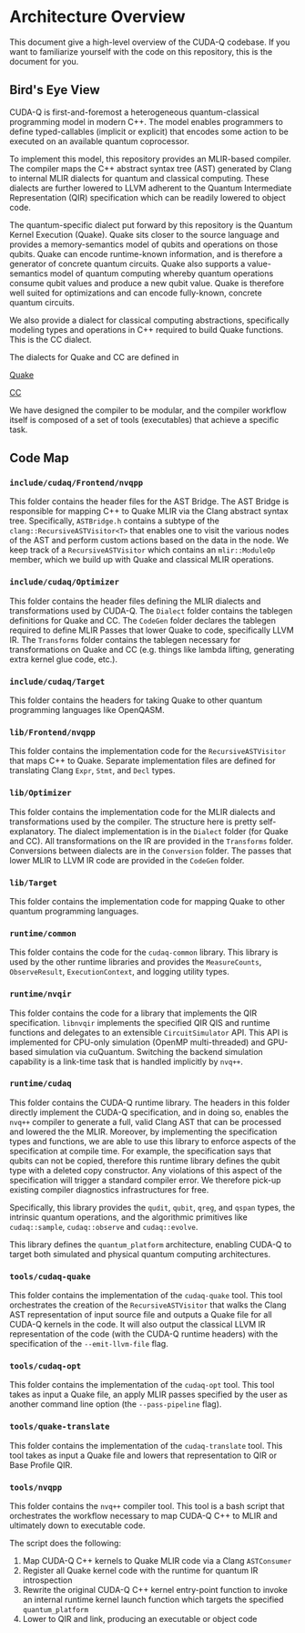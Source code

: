# Architecture Overview

This document give a high-level overview of the CUDA-Q codebase. If you want to
familiarize yourself with the code on this repository, this is the document for
you.

## Bird's Eye View

CUDA-Q is first-and-foremost a heterogeneous quantum-classical programming model
in modern C++. The model enables programmers to define typed-callables (implicit
or explicit) that encodes some action to be executed on an available quantum
coprocessor.

To implement this model, this repository provides an MLIR-based compiler. The
compiler maps the C++ abstract syntax tree (AST) generated by Clang to internal
MLIR dialects for quantum and classical computing. These dialects are further
lowered to LLVM adherent to the Quantum Intermediate Representation (QIR)
specification which can be readily lowered to object code.

The quantum-specific dialect put forward by this repository is the Quantum
Kernel Execution (Quake). Quake sits closer to the source language and provides
a memory-semantics model of qubits and operations on those qubits. Quake can
encode runtime-known information, and is therefore a generator of concrete
quantum circuits. Quake also supports a value-semantics model of quantum
computing whereby quantum operations consume qubit values and produce a new
qubit value. Quake is therefore well suited for optimizations and can encode
fully-known, concrete quantum circuits.

We also provide a dialect for classical computing abstractions, specifically
modeling types and operations in C++ required to build Quake functions. This is
the CC dialect.

The dialects for Quake and CC are defined in

[Quake](https://github.com/NVIDIA/cuda-quantum/blob/main/include/cudaq/Optimizer/Dialect/Quake/QuakeOps.td)

[CC](https://github.com/NVIDIA/cuda-quantum/blob/main/include/cudaq/Optimizer/Dialect/CC/CCOps.td)

We have designed the compiler to be modular, and the compiler workflow itself is
composed of a set of tools (executables) that achieve a specific task.

## Code Map

### `include/cudaq/Frontend/nvqpp`

This folder contains the header files for the AST Bridge. The AST Bridge is
responsible for mapping C++ to Quake MLIR via the Clang abstract syntax tree.
Specifically, `ASTBridge.h` contains a subtype of the
`clang::RecursiveASTVisitor<T>` that enables one to visit the various nodes of
the AST and perform custom actions based on the data in the node. We keep track
of a `RecursiveASTVisitor` which contains an `mlir::ModuleOp` member, which we
build up with Quake and classical MLIR operations.

### `include/cudaq/Optimizer`

This folder contains the header files defining the MLIR dialects and
transformations used by CUDA-Q. The `Dialect` folder contains the tablegen
definitions for Quake and CC. The `CodeGen` folder declares the tablegen
required to define MLIR Passes that lower Quake to code, specifically LLVM IR.
The `Transforms` folder contains the tablegen necessary for transformations on
Quake and CC (e.g. things like lambda lifting, generating extra kernel glue
code, etc.).

### `include/cudaq/Target`

This folder contains the headers for taking Quake to other quantum programming
languages like OpenQASM.

### `lib/Frontend/nvqpp`

This folder contains the implementation code for the `RecursiveASTVisitor` that
maps C++ to Quake. Separate implementation files are defined for translating
Clang `Expr`, `Stmt`, and `Decl` types.

### `lib/Optimizer`

This folder contains the implementation code for the MLIR dialects and
transformations used by the compiler. The structure here is pretty
self-explanatory. The dialect implementation is in the `Dialect` folder (for
Quake and CC). All transformations on the IR are provided in the `Transforms`
folder. Conversions between dialects are in the `Conversion` folder. The passes
that lower MLIR to LLVM IR code are provided in the `CodeGen` folder.

### `lib/Target`

This folder contains the implementation code for mapping Quake to other quantum
programming languages.

### `runtime/common`

This folder contains the code for the `cudaq-common` library. This library is
used by the other runtime libraries and provides the `MeasureCounts`,
`ObserveResult`, `ExecutionContext`, and logging utility types.

### `runtime/nvqir`

This folder contains the code for a library that implements the QIR
specification. `libnvqir` implements the specified QIR QIS and runtime functions
and delegates to an extensible `CircuitSimulator` API. This API is implemented
for CPU-only simulation (OpenMP multi-threaded) and GPU-based simulation via
cuQuantum. Switching the backend simulation capability is a link-time task that
is handled implicitly by `nvq++`.

### `runtime/cudaq`

This folder contains the CUDA-Q runtime library. The headers in this folder
directly implement the CUDA-Q specification, and in doing so, enables the
`nvq++` compiler to generate a full, valid Clang AST that can be processed and
lowered the the MLIR. Moreover, by implementing the specification types and
functions, we are able to use this library to enforce aspects of the
specification at compile time. For example, the specification says that qubits
can not be copied, therefore this runtime library defines the qubit type with a
deleted copy constructor. Any violations of this aspect of the specification
will trigger a standard compiler error. We therefore pick-up existing compiler
diagnostics infrastructures for free.

Specifically, this library provides the `qudit`, `qubit`, `qreg`, and `qspan`
types, the intrinsic quantum operations, and the algorithmic primitives like
`cudaq::sample`, `cudaq::observe` and `cudaq::evolve`.

This library defines the `quantum_platform` architecture, enabling CUDA-Q to
target both simulated and physical quantum computing architectures.

### `tools/cudaq-quake`

This folder contains the implementation of the `cudaq-quake` tool. This tool
orchestrates the creation of the `RecursiveASTVisitor` that walks the Clang AST
representation of input source file and outputs a Quake file for all CUDA-Q
kernels in the code. It will also output the classical LLVM IR representation of
the code (with the CUDA-Q runtime headers) with the specification of the
`--emit-llvm-file` flag.

### `tools/cudaq-opt`

This folder contains the implementation of the `cudaq-opt` tool. This tool takes
as input a Quake file, an apply MLIR passes specified by the user as another
command line option (the `--pass-pipeline` flag).

### `tools/quake-translate`

This folder contains the implementation of the `cudaq-translate` tool. This tool
takes as input a Quake file and lowers that representation to QIR or Base
Profile QIR.

### `tools/nvqpp`

This folder contains the `nvq++` compiler tool. This tool is a bash script that
orchestrates the workflow necessary to map CUDA-Q C++ to MLIR and ultimately
down to executable code.

The script does the following:

1. Map CUDA-Q C++ kernels to Quake MLIR code via a Clang `ASTConsumer`
2. Register all Quake kernel code with the runtime for quantum IR introspection
3. Rewrite the original CUDA-Q C++ kernel entry-point function to invoke an
   internal runtime kernel launch function which targets the specified
   `quantum_platform`
4. Lower to QIR and link, producing an executable or object code
